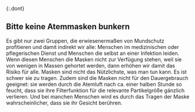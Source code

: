 {:.dont}
## Bitte keine Atemmasken bunkern

Es gibt nur zwei Gruppen, die erwiesenermaßen
von Mundschutz profitieren und damit indirekt wir alle: Menschen im medizinischen oder pflegerischen Dienst und Menschen die selbst an einer Infektion leiden. 
Wenn diesen Menschen die Masken nicht zur Verfügung stehen, weil sie von wenigen in Massen gehortet werden, dann erhöhen wir damit das Risiko für alle. Masken sind nicht das Nützlichste, was man tun kann. Es ist schwer sie zu tragen. Zudem sind die Masken nicht für den Dauergebrauch geeignet: sie werden durch die Atemluft nach ca. einer halben Stunde so feucht, dass sie ihre Filterfunktion für die relevante Partikelgröße gänzlich verlieren. Und bei manchen Menschen wird es durch das Tragen der Maske wahrscheinlicher, dass sie ihr Gesicht berühren.
